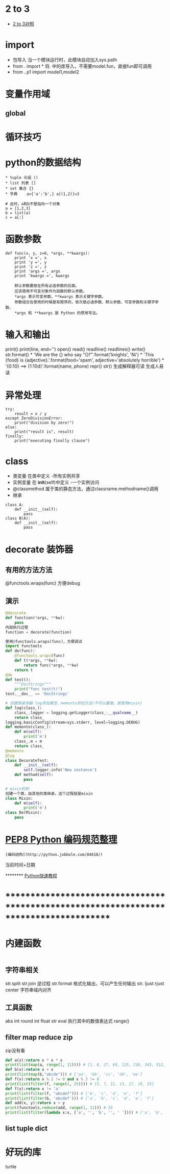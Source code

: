 # 2 to 3
* [2 to 3对照](http://www.diveintopython3.net/porting-code-to-python-3-with-2to3.html)


# import 
* 包导入 当一个模块运行时，此模块自动加入sys.path
* from . import *
    将. 中的库导入，不需要model.fun，直接fun即可调用
* from ..p1 import model1,model2

# 变量作用域
## global
# 循环技巧

# python的数据结构 
    * tuple 元组 ()
    * list 列表 []
    * set 集合 {}
    * 字典    a={'a':'b',} a[(1,2)]=3
```
# 此时，a和b不是指向一个对象
a = [1,2,3]
b = list(a)
c = a[:]
```
# 函数参数
```
def func(x, y, z=0, *args, **kwargs):
    print 'x =', x
    print 'y =', y
    print 'z =', z
    print 'args =', args
    print 'kwargs =', kwargs

    默认参数要放在所有必选参数的后面。
    应该使用不可变对象作为函数的默认参数。
    *args 表示可变参数，**kwargs 表示关键字参数。
    参数组合在使用的时候是有顺序的，依次是必选参数、默认参数、可变参数和关键字参数。
    *args 和 **kwargs 是 Python 的惯用写法。
```

# 输入和输出
print() print(line, end='')
open() read() readline() readlines() write()
str.format() 
    * 'We are the {} who say "{}!"'.format('knights', 'Ni')
    * 'This {food} is {adjective}.'.format(food='spam', adjective='absolutely horrible')
    * '{0:10} ==> {1:10d}'.format(name, phone)
repr() str()  生成解释器可读   生成人易读


# 异常处理
```
try:
    result = x / y
except ZeroDivisionError:
    print("division by zero!")
else:
    print("result is", result)
finally:
    print("executing finally clause")
```

# class
* 类变量 在类中定义                         -所有实例共享
* 实例变量 在 __init__(self)中定义  -一个实例访问
* @classmethod 属于类的静态方法，通过classname.methodname()调用
* 继承
```
class A:
    def __init__(self):
        pass
class B(A):
    def __init__(self):
        pass
```
# decorate 装饰器

## 有用的方法方法

@functools.wraps(func)  方便debug

## 演示
```python
@decorate
def function(*args, **kw):
    pass
内部执行过程
function = decorate(function)

使用@functools.wraps(func)，方便调试
import functools
def de(func):
    @functools.wraps(func)
    def t(*args, **kw):
        return func(*args, **kw)
    return t
@de
def test():
    """DocStrings"""
    print("func test(t)")
test.__doc__ == 'DocStrings'

# 创建类装饰器 log添加属性，memonto添加方法(不可以重载，故使用mixin)
def log(class_):
    class_.logger = logging.getLogger(class_.__qualname__)
    return class_
logging.basicConfig(stream=sys.stderr, level=logging.DEBUG)
def memonto(class_):
    def m(self):
        print('m')
    class_.m = m
    return class_
@memonto
@log
class DecorateTest:
    def __init__(self):
        self.logger.info('New instance')
    def method(self):
        pass

# mixin机制
创建一个类，由其他的类继承，这个过程就是mixin
class Mixin:
    def m(self):
        print('m')
class De(Mixin):
    pass
```

# [PEP8 Python 编码规范整理](https://www.douban.com/note/134971609/)
    [编码结构](http://python.jobbole.com/84618/)

当前时间+日期


******** [Python快速教程](http://www.cnblogs.com/vamei/archive/2012/09/13/2682778.html)


# *************************************************************************************

# 内建函数

```python

```
## 字符串相关

str.split str.join 逆过程
str.format 格式化输出，可以产生任何输出
str. ljust rjust center 字符串域内对齐

## 工具函数
abs int round 
int float str
eval 执行其中的数值表达式
range()

## filter map reduce zip
zip没有看

```python
def a(x):return x * x * x
print(list(map(a, range(1, 11)))) # [1, 8, 27, 64, 125, 216, 343, 512, 729, 1000]
def b(x):return x + x
print(list(map(b,"abcde"))) # ['aa', 'bb', 'cc', 'dd', 'ee']
def f(x):return x % 2 != 0 and x % 3 != 0
print(list(filter(f, range(2, 25)))) # [5, 7, 11, 13, 17, 19, 23]
def f(x):return x != 'a'
print(list(filter(f, "abcdef"))) # ['b', 'c', 'd', 'e', 'f']
print(list(filter(b, 'abcdef'))) # ['a', 'b', 'c', 'd', 'e', 'f']
def add(x, y):return x + y
print(functools.reduce(add, range(1, 11))) # 55
print(list(filter(lambda x:x, ['a', '', 'b', '', ' ']))) # ['a', 'b', ' ']
```

## list tuple dict

# 好玩的库 
turtle
